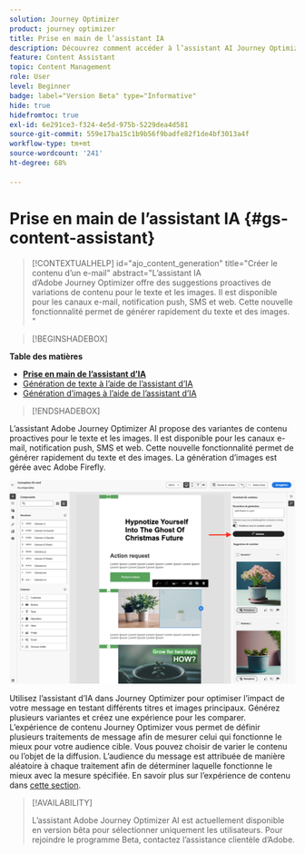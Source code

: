 ```yaml
---
solution: Journey Optimizer
product: journey optimizer
title: Prise en main de l’assistant IA
description: Découvrez comment accéder à l’assistant AI Journey Optimizer et l’utiliser
feature: Content Assistant
topic: Content Management
role: User
level: Beginner
badge: label="Version Beta" type="Informative"
hide: true
hidefromtoc: true
exl-id: 6e291ce3-f324-4e5d-975b-5229dea4d581
source-git-commit: 559e17ba15c1b9b56f9badfe82f1de4bf3013a4f
workflow-type: tm+mt
source-wordcount: '241'
ht-degree: 68%

---
```


# Prise en main de l’assistant IA {#gs-content-assistant}

>[!CONTEXTUALHELP]
>id="ajo_content_generation"
>title="Créer le contenu d’un e-mail"
>abstract="L’assistant IA d’Adobe Journey Optimizer offre des suggestions proactives de variations de contenu pour le texte et les images. Il est disponible pour les canaux e-mail, notification push, SMS et web. Cette nouvelle fonctionnalité permet de générer rapidement du texte et des images. "

>[!BEGINSHADEBOX]

**Table des matières**

* **[Prise en main de l’assistant d’IA](gs-generative.md)**
* [Génération de texte à l’aide de l’assistant d’IA](generative-content.md)
* [Génération d’images à l’aide de l’assistant d’IA](generative-image.md)

>[!ENDSHADEBOX]

L’assistant Adobe Journey Optimizer AI propose des variantes de contenu proactives pour le texte et les images. Il est disponible pour les canaux e-mail, notification push, SMS et web. Cette nouvelle fonctionnalité permet de générer rapidement du texte et des images. La génération d’images est gérée avec Adobe Firefly.

![](assets/image-gen-ai.png)

Utilisez l’assistant d’IA dans Journey Optimizer pour optimiser l’impact de votre message en testant différents titres et images principaux. Générez plusieurs variantes et créez une expérience pour les comparer. L’expérience de contenu Journey Optimizer vous permet de définir plusieurs traitements de message afin de mesurer celui qui fonctionne le mieux pour votre audience cible. Vous pouvez choisir de varier le contenu ou l’objet de la diffusion. L’audience du message est attribuée de manière aléatoire à chaque traitement afin de déterminer laquelle fonctionne le mieux avec la mesure spécifiée. En savoir plus sur l’expérience de contenu dans [cette section](../campaigns/content-experiment.md).

>[!AVAILABILITY]
>
>L’assistant Adobe Journey Optimizer AI est actuellement disponible en version bêta pour sélectionner uniquement les utilisateurs. Pour rejoindre le programme Beta, contactez l’assistance clientèle d’Adobe.
